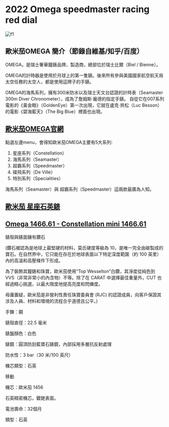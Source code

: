 # 2022 Omega speedmaster racing red dial
![f1](https://github.com/HCH1/blog/blob/master/fig/.png)


## 歐米茄OMEGA 簡介（節錄自維基/知乎/百度）
OMEGA，是瑞士奢華鐘錶品牌，製造商，總部位於瑞士比爾（Biel / Bienne）。

OMEGA的計時器是使用於月球上的第一隻錶。後來所有參與美國國家航空航天局太空任務的太空人，都是使用這牌子的手錶。

OMEGA的海馬系列，擁有300米防水以及瑞士天文台認證的計時表（Seamaster 300m Diver Chronometer），成為了詹姆斯·龐德的指定手錶。
自從它在007系列電影的《黃金眼》（GoldenEye）第一次出現，它就在盧克·貝松（Luc Besson）的電影《碧海藍天》（The Big Blue）裡面也出現。

## [歐米茄OMEGA官網](https://www.omegawatches.com/)

點選左邊menu，會得知歐米茄OMEGA主要有5大系列:

1. 星座系列（Constellation）
1. 海馬系列（Seamaster）
1. 超霸系列（Speedmaster）
1. 碟飛系列（De Ville）
1. 特別系列（Specialities）

海馬系列（Seamaster）與 超霸系列（Speedmaster）這兩款最廣為人知。

## [歐米茄 星座石英錶](https://www.omegawatches.com/en-us/watches/constellation)
## [Omega 1466.61 - Constellation mini 1466.61](https://www.omegawatches.com/en-us/watch-omega-constellation-quartz-mini-14666100)

錶殼與錶面鑲有鑽石

(鑽石被認為是地球上最堅硬的材料，莫氏硬度等級為 10，是唯一完全由碳製成的寶石。在自然界中，它只能在存在於地球表面以下特定深度範圍（約 100 英里）內的高溫和高壓條件下形成。

為了裝飾其鐘錶和珠寶，歐米茄使用“Top Wesselton”白鑽，其淨度從純色到 VVS（非常非常小的內含物）不等。除了在 CARAT 中選擇最佳重量外，CUT 也經過精心挑選，以最大限度地提高亮度和閃爍度。

毋庸置疑，歐米茄是非營利性責任珠寶委員會 (RJC) 的認證成員，向客戶保證其涉及人員、材料和環境的流程合乎道德且公平。)

手鍊：鋼

錶殼直徑：22.5 毫米

錶盤顏色：白色

錶鏡：圓頂防刮藍寶石錶鏡，內部採用多層抗反射處理

防水性：3 bar（30 米/100 英尺）

機芯類型：石英

移動

機芯：歐米茄 1456

石英精密機芯，鍍銠表面。

電池壽命：32個月

類型：石英
